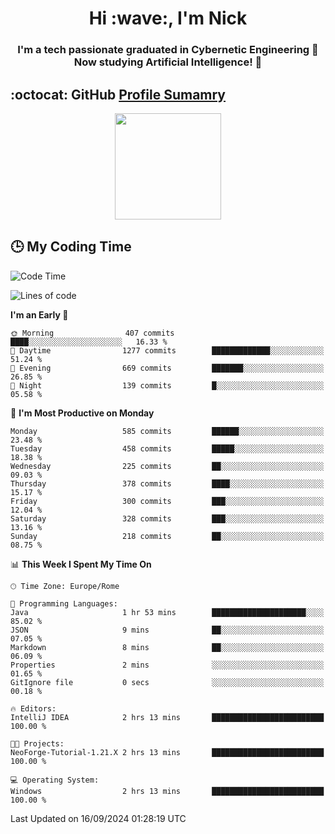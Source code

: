 <h1 align="center">Hi :wave:, I'm Nick</h1>

<h3 align="center">I'm a tech passionate graduated in Cybernetic Engineering 🤖<br>
Now studying Artificial Intelligence! 🧠</h3>


## :octocat: GitHub <a href="https://github.com/vn7n24fzkq/github-profile-summary-cards">Profile Sumamry</a>

<p align="center">
   <img style="height:170px;display:inline-block"  src="http://github-profile-summary-cards.vercel.app/api/cards/profile-details?username=CodeClimberNT&theme=github_dark" />
<!--    <img style="height:170px;display:inline-block"  src="http://github-profile-summary-cards.vercel.app/api/cards/repos-per-language?username=CodeClimberNT&theme=github_dark&exclude=" /> -->
</p>

 ## :clock3: My Coding Time 
 
<!--START_SECTION:waka-->
![Code Time](http://img.shields.io/badge/Code%20Time-369%20hrs%2012%20mins-blue)

![Lines of code](https://img.shields.io/badge/From%20Hello%20World%20I%27ve%20Written-2.8%20million%20lines%20of%20code-blue)

**I'm an Early 🐤** 

```text
🌞 Morning                407 commits         ████░░░░░░░░░░░░░░░░░░░░░   16.33 % 
🌆 Daytime                1277 commits        █████████████░░░░░░░░░░░░   51.24 % 
🌃 Evening                669 commits         ███████░░░░░░░░░░░░░░░░░░   26.85 % 
🌙 Night                  139 commits         █░░░░░░░░░░░░░░░░░░░░░░░░   05.58 % 
```
📅 **I'm Most Productive on Monday** 

```text
Monday                   585 commits         ██████░░░░░░░░░░░░░░░░░░░   23.48 % 
Tuesday                  458 commits         █████░░░░░░░░░░░░░░░░░░░░   18.38 % 
Wednesday                225 commits         ██░░░░░░░░░░░░░░░░░░░░░░░   09.03 % 
Thursday                 378 commits         ████░░░░░░░░░░░░░░░░░░░░░   15.17 % 
Friday                   300 commits         ███░░░░░░░░░░░░░░░░░░░░░░   12.04 % 
Saturday                 328 commits         ███░░░░░░░░░░░░░░░░░░░░░░   13.16 % 
Sunday                   218 commits         ██░░░░░░░░░░░░░░░░░░░░░░░   08.75 % 
```


📊 **This Week I Spent My Time On** 

```text
🕑︎ Time Zone: Europe/Rome

💬 Programming Languages: 
Java                     1 hr 53 mins        █████████████████████░░░░   85.02 % 
JSON                     9 mins              ██░░░░░░░░░░░░░░░░░░░░░░░   07.05 % 
Markdown                 8 mins              ██░░░░░░░░░░░░░░░░░░░░░░░   06.09 % 
Properties               2 mins              ░░░░░░░░░░░░░░░░░░░░░░░░░   01.65 % 
GitIgnore file           0 secs              ░░░░░░░░░░░░░░░░░░░░░░░░░   00.18 % 

🔥 Editors: 
IntelliJ IDEA            2 hrs 13 mins       █████████████████████████   100.00 % 

🐱‍💻 Projects: 
NeoForge-Tutorial-1.21.X 2 hrs 13 mins       █████████████████████████   100.00 % 

💻 Operating System: 
Windows                  2 hrs 13 mins       █████████████████████████   100.00 % 
```


 Last Updated on 16/09/2024 01:28:19 UTC
<!--END_SECTION:waka-->

